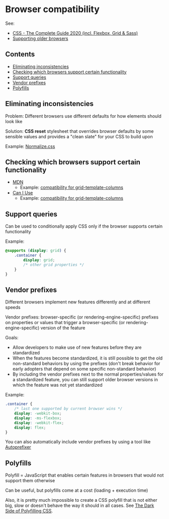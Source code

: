 # Browser compatibility

See:

-   [CSS - The Complete Guide 2020 (incl. Flexbox, Grid & Sass)](https://www.udemy.com/course/css-the-complete-guide-incl-flexbox-grid-sass/)
-   [Supporting older browsers](https://developer.mozilla.org/en-US/docs/Learn/CSS/CSS_layout/Supporting_Older_Browsers)

## Contents

-   [Eliminating inconsistencies](#eliminating-inconsistencies)
-   [Checking which browsers support certain functionality](#checking-which-browsers-support-certain-functionality)
-   [Support queries](#support-queries)
-   [Vendor prefixes](#vendor-prefixes)
-   [Polyfills](#polyfills)

## Eliminating inconsistencies

Problem: Different browsers use different defaults for how elements should look like

Solution: **CSS reset** stylesheet that overrides browser defaults by some sensible values and provides a "clean slate" for your CSS to build upon

Example: [Normalize.css](https://necolas.github.io/normalize.css/)

## Checking which browsers support certain functionality

-   [MDN](https://developer.mozilla.org/en-US/docs/Web/CSS/Reference)
    -   Example: [compatibility for grid-template-columns](https://developer.mozilla.org/en-US/docs/Web/CSS/grid-template-columns#Browser_compatibility)
-   [Can I Use](https://caniuse.com/)
    -   Example: [compatibility for grid-template-columns](https://caniuse.com/#feat=mdn-css_properties_grid-template-columns)

## Support queries

Can be used to conditionally apply CSS only if the browser supports certain functionality

Example:

```css
@supports (display: grid) {
    .container {
        display: grid;
        /* other grid properties */
    }
}
```

## Vendor prefixes

Different browsers implement new features differently and at different speeds

Vendor prefixes: browser-specific (or rendering-engine-specific) prefixes on properties or values that trigger a browser-specific (or rendering-engine-specific) version of the feature

Goals:

-   Allow developers to make use of new features before they are standardized
-   When the features become standardized, it is still possible to get the old non-standard behaviors by using the prefixes (don't break behavior for early adopters that depend on some specific non-standard behavior)
-   By including the vendor prefixes next to the normal properties/values for a standardized feature, you can still support older browser versions in which the feature was not yet standardized

Example:

```css
.container {
    /* last one supported by current browser wins */
    display: -webkit-box;
    display: -ms-flexbox;
    display: -webkit-flex;
    display: flex;
}
```

You can also automatically include vendor prefixes by using a tool like [Autoprefixer](https://github.com/postcss/autoprefixer)

## Polyfills

Polyfill = JavaScript that enables certain features in browsers that would not support them otherwise

Can be useful, but polyfills come at a cost (loading + execution time)

Also, it is pretty much impossible to create a CSS polyfill that is not either big, slow or doesn't behave the way it should in all cases. See [The Dark Side of Polyfilling CSS](https://philipwalton.com/articles/the-dark-side-of-polyfilling-css/).
